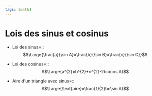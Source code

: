 ```yaml
---
tags: [math] 
---
```


# Lois des sinus et cosinus
- Loi des sinus=::$$\Large{\frac{a}{\sin A}=\frac{b}{\sin B}=\frac{c}{\sin C}}$$
<!--SR:!2023-08-29,4,270-->
- Loi des cosinus=::$$\Large{a^{2}=b^{2}+c^{2}-2bc\cos A}$$
<!--SR:!2023-09-02,5,230-->

- Aire d'un triangle avec sinus=::$$\Large{\text{aire}=\frac{1}{2}bc\sin A}$$
<!--SR:!2023-08-28,3,250-->